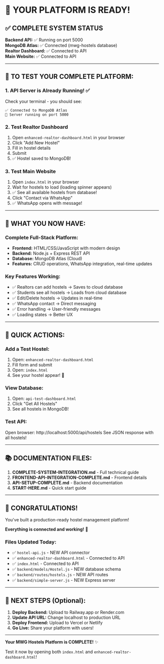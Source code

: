 # 🎉 YOUR PLATFORM IS READY!

## ✅ COMPLETE SYSTEM STATUS

**Backend API:** ✅ Running on port 5000  
**MongoDB Atlas:** ✅ Connected (mwg-hostels database)  
**Realtor Dashboard:** ✅ Connected to API  
**Main Website:** ✅ Connected to API  

---

## 🚀 TO TEST YOUR COMPLETE PLATFORM:

### 1. API Server is Already Running! ✅
Check your terminal - you should see:
```
✅ Connected to MongoDB Atlas
🚀 Server running on port 5000
```

### 2. Test Realtor Dashboard
1. Open `enhanced-realtor-dashboard.html` in your browser
2. Click "Add New Hostel"
3. Fill in hostel details
4. Submit
5. ✅ Hostel saved to MongoDB!

### 3. Test Main Website
1. Open `index.html` in your browser
2. Wait for hostels to load (loading spinner appears)
3. ✅ See all available hostels from database!
4. Click "Contact via WhatsApp"
5. ✅ WhatsApp opens with message!

---

## 📝 WHAT YOU NOW HAVE:

### Complete Full-Stack Platform:
- **Frontend:** HTML/CSS/JavaScript with modern design
- **Backend:** Node.js + Express REST API  
- **Database:** MongoDB Atlas (Cloud)
- **Features:** CRUD operations, WhatsApp integration, real-time updates

### Key Features Working:
- ✅ Realtors can add hostels → Saves to cloud database
- ✅ Students see all hostels → Loads from cloud database
- ✅ Edit/Delete hostels → Updates in real-time
- ✅ WhatsApp contact → Direct messaging
- ✅ Error handling → User-friendly messages
- ✅ Loading states → Better UX

---

## 🎯 QUICK ACTIONS:

### Add a Test Hostel:
1. Open: `enhanced-realtor-dashboard.html`
2. Fill form and submit
3. Open: `index.html`
4. See your hostel appear! 🎉

### View Database:
1. Open: `api-test-dashboard.html`
2. Click "Get All Hostels"
3. See all hostels in MongoDB!

### Test API:
Open browser: http://localhost:5000/api/hostels
See JSON response with all hostels!

---

## 📚 DOCUMENTATION FILES:

1. **COMPLETE-SYSTEM-INTEGRATION.md** - Full technical guide
2. **FRONTEND-API-INTEGRATION-COMPLETE.md** - Frontend details
3. **API-SETUP-COMPLETE.md** - Backend documentation
4. **START-HERE.md** - Quick start guide

---

## 🎊 CONGRATULATIONS!

You've built a production-ready hostel management platform!

**Everything is connected and working!** 🚀

### Files Updated Today:
- ✅ `hostel-api.js` - NEW API connector
- ✅ `enhanced-realtor-dashboard.html` - Connected to API
- ✅ `index.html` - Connected to API
- ✅ `backend/models/Hostel.js` - NEW database schema
- ✅ `backend/routes/hostels.js` - NEW API routes
- ✅ `backend/simple-server.js` - NEW Express server

---

## 🔄 NEXT STEPS (Optional):

1. **Deploy Backend:** Upload to Railway.app or Render.com
2. **Update API URL:** Change localhost to production URL
3. **Deploy Frontend:** Upload to Vercel or Netlify
4. **Go Live:** Share your platform with users!

---

**Your MWG Hostels Platform is COMPLETE!** ✨

Test it now by opening both `index.html` and `enhanced-realtor-dashboard.html`!

